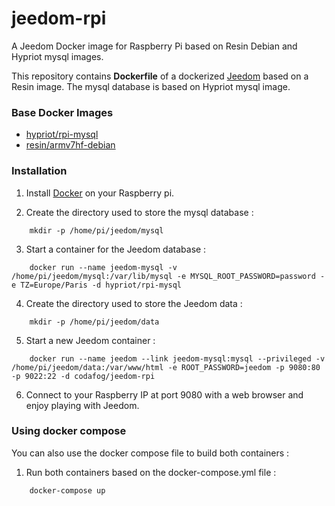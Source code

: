 # jeedom-rpi
A Jeedom Docker image for Raspberry Pi based on Resin Debian and Hypriot mysql images.



This repository contains **Dockerfile** of a dockerized [Jeedom](https://www.jeedom.com) based on a Resin image. The mysql database is based on Hypriot mysql image.


### Base Docker Images

* [hypriot/rpi-mysql](https://hub.docker.com/r/hypriot/rpi-mysql/)
* [resin/armv7hf-debian](https://hub.docker.com/r/resin/armv7hf-debian/)


### Installation

1. Install [Docker](https://www.docker.com/) on your Raspberry pi.

2. Create the directory used to store the mysql database :
```
    mkdir -p /home/pi/jeedom/mysql
```
3. Start a container for the Jeedom database :
```
    docker run --name jeedom-mysql -v /home/pi/jeedom/mysql:/var/lib/mysql -e MYSQL_ROOT_PASSWORD=password -e TZ=Europe/Paris -d hypriot/rpi-mysql
```
4. Create the directory used to store the Jeedom data :
```
    mkdir -p /home/pi/jeedom/data
``` 
5. Start a new Jeedom container :
```
    docker run --name jeedom --link jeedom-mysql:mysql --privileged -v /home/pi/jeedom/data:/var/www/html -e ROOT_PASSWORD=jeedom -p 9080:80 -p 9022:22 -d codafog/jeedom-rpi
```
6. Connect to your Raspberry IP at port 9080 with a web browser and enjoy playing with Jeedom.

### Using docker compose

You can also use the docker compose file to build both containers :

1. Run both containers based on the docker-compose.yml file :
```
    docker-compose up
```

